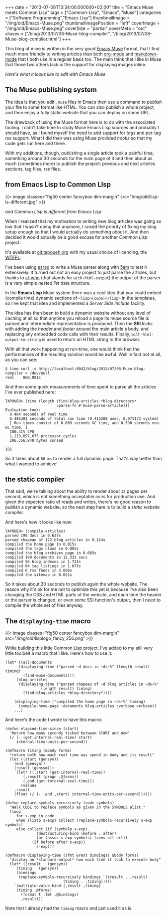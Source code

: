 +++
date = "2013-07-08T13:34:00.000000+02:00"
title = "Emacs Muse meets Common Lisp"
tags = ["Common-Lisp", "Emacs", "Muse"]
categories = ["Software Programming","Emacs Lisp"]
thumbnailImage = "/img/old/Emacs-Muse.png"
thumbnailImagePosition = "left"
coverImage = "/img/old/Emacs-Muse.png"
coverSize = "partial"
coverMeta = "out"
aliases = ["/blog/2013/07/08-Muse-blog-compiler",
           "/blog/2013/07/08-Muse-blog-compiler.html"]
+++

This blog of mine is written in the very good 
[Emacs Muse](http://mwolson.org/projects/EmacsMuse.html) format, that I find
much more friendly to writing articles than both 
[org-mode](http://orgmode.org/) and 
[markdown-mode](http://jblevins.org/projects/markdown-mode/)
that I both use in a regular basis too. The main think that I like in Muse
that those two others lack is the support for displaying images inline.


*Here's what it looks like to edit with Emacs Muse*

## The Muse publishing system

The idea is that you edit 
`.muse` files in Emacs then use a command to 
*publish*
your file to some format like HTML. You can also publish a whole project,
and then enjoy a fully static website that you can deploy on some URL.

The drawback of using the Muse format here is to do with the associated
tooling. I didn't take time to study Muse Emacs Lisp sources and probably I
should have, as I found myself the need to add support for 
*tags* and per-tag
*rss* support. What I did then was using Muse provided 
*hooks* so that my code
gets run here and there.

With my additions, though, publishing a single article took a painful time,
something around 30 seconds for the main page of it and then about as much
(sometimes more) to publish the project: previous and next articles
sections, tag files, rss files.


## from Emacs Lisp to Common LIsp


{{< image classes="fig50 center fancybox dim-margin" src="/img/old/lisp-is-different.jpg" >}}


*and Common Lisp is different from Emacs Lisp*

When I realized that my motivation to writing new blog articles was going so
low that I wasn't doing that anymore, I raised the priority of fixing my
blog setup enough so that I would actually do something about it. And then
decided it would actually be a good excuse for another 
*Common Lisp* project.

It's available at 
[git.tapoueh.org](http://git.tapoueh.org/?p=tapoueh.org.git;a=summary) with my usual choice of licencing, the
[WTFPL](http://www.wtfpl.net/).

I've been using 
[esrap](http://nikodemus.github.io/esrap/) to write a Muse parser along with 
[5am](http://common-lisp.net/project/fiveam/) to test it
extensively. It turned out not an easy project to just parse the articles,
but thanks to 
[cl-who](http://weitz.de/cl-who/) (that stands for 
`with-html-output`) the output of the
parser is a very simple 
*nested list* data structure.

In the 
**Emacs Lisp** Muse system there was a cool idea that you could embed
(compile time) dynamic sections of 
`<lisp>(code)</lisp>` in the templates, so
I've kept that idea and implemented a 
*Server Side Include* facility.

The idea has then been to build a dynamic website without any level of
caching at all so that anytime you reload a page its muse source file is
parsed and intermediate representation is produced. Then the 
**SSI** kicks with
adding the 
*header* and 
*footer* around the main article's body, and replacing
any embedded code calls with their results. Finally,
`with-html-output-to-string` is used to return an HTML string to the browser.

With all that work happening at run-time, one would think that the
performances of the resulting solution would be awful. Well in fact not at
all, as you can see:

~~~
$ time curl -s http://localhost:8042/blog/2013/07/08-Muse-blog-compiler > /dev/null
real	0m0.081s
~~~


And then some quick measurements of time spent to parse all the articles
I've ever published here:

~~~
TAPOUEH> (time (length (find-blog-articles *blog-directory*
					   :parse-fn #'muse-parse-article)))
Evaluation took:
  0.484 seconds of real time
  0.486381 seconds of total run time (0.415208 user, 0.071173 system)
  [ Run times consist of 0.089 seconds GC time, and 0.398 seconds non-GC time. ]
  100.41% CPU
  1,113,697,675 processor cycles
  206,356,848 bytes consed
  
181
~~~


So it takes about 
`80 ms` to render a full dynamic page. That's way better
than what I wanted to achieve!


## the static compiler

That said, we're talking about the ability to render about 
`12` pages per
second, which is not something acceptable as-is for production use. And
given the expected ratio of reads and writes, there's no good reason to
publish a dynamic website, so the next step here is to build a 
*static
website compiler*.

And here's how it looks like now:

~~~
TAPOUEH> (compile-articles)
parsed 199 docs in 0.627s
parsed chapeau of 172 blog articles in 0.114s
compiled the home page in 0.015s
compiled the tags cloud in 0.005s
compiled the blog archives page in 0.085s
compiled 199 documents in 12.333 secs
compiled 56 blog indexes in 1.721s
compiled 64 tag listings in 1.073s
compiled 6 rss feeds in 3.806s
compiled the sitemap in 0.021s
~~~


So it takes about 20 seconds to publish again the whole website. The reason
why it's ok for me not to optimize this yet is because I've also been
changing the CSS and HTML parts of the website, and each time the header or
the parser is changed, or even some SSI function's output, then I need to
compile the whole set of files anyway.


## The `displaying-time` macro


{{< image classes="fig50 center fancybox dim-margin" src="/img/old/lisplogo_fancy_256.png" >}}


While building this little Common Lisp project, I've added to my still very
little toolbelt a macro that I like. Here's how to use it:

~~~
(let* ((all-documents
	  (displaying-time ("parsed ~d docs in ~ds~%" (length result) timing)
	    (find-muse-documents)))
	 (blog-articles
	  (displaying-time ("parsed chapeau of ~d blog articles in ~ds~%"
			    (length result) timing)
	    (find-blog-articles *blog-directory*))))

    (displaying-time ("compiled the home page in ~ds~%" timing)
      (compile-home-page :documents blog-articles :verbose verbose))
    ...)
~~~


And here's the code I wrote to have this macro:

~~~
(defun elapsed-time-since (start)
  "Return how many seconds ticked between START and now"
  (/ (- (get-internal-real-time) start)
     internal-time-units-per-second))

(defmacro timing (&body forms)
  "return both how much real time was spend in body and its result"
  (let ((start (gensym))
	(end (gensym))
	(result (gensym)))
    `(let* ((,start (get-internal-real-time))
	    (,result (progn ,@forms))
	    (,end (get-internal-real-time)))
       (values
	,result
	(float (/ (- ,end ,start) internal-time-units-per-second))))))

(defun replace-symbols-recursively (code symbols)
  "Walk CODE to replace symbols as given in the SYMBOLS alist."
  (loop
     for s-exp in code
     when (listp s-exp) collect (replace-symbols-recursively s-exp symbols)
     else collect (if (symbolp s-exp)
		      (destructuring-bind (before . after)
			  (or (assoc s-exp symbols) (cons nil nil))
			(if before after s-exp))
		      s-exp)))

(defmacro displaying-time ((fmt &rest bindings) &body forms)
  "display on *standard-output* how much time it took to execute body"
  (let* ((result   (gensym))
	 (timing   (gensym))
	 (bindings
	  (replace-symbols-recursively bindings `((result . ,result)
						  (timing . ,timing)))))
    `(multiple-value-bind (,result ,timing)
	 (timing ,@forms)
       (format t ,fmt ,@bindings)
       ,result)))
~~~


Note that I already had the 
`timing` macro and just used it as is.
